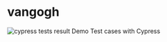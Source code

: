 # vangogh
![cypress tests result](https://github.com/tapisky/vangogh/.github/workflows/cypress.js.yml/badge.svg?event=pull_request)
Demo Test cases with Cypress
